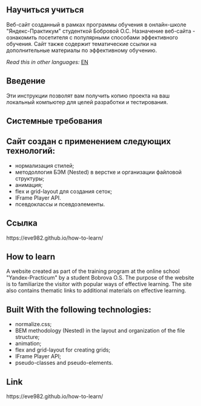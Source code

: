 <h2>Научиться учиться</h2>

Веб-сайт созданный в рамках программы обучения в онлайн-школе "Яндекс-Практикум" студенткой Бобровой О.С.
Назначение веб-сайта - ознакомить посетителя с популярными способами эффективного обучения. Сайт также содержит тематические ссылки на дополнительные материалы по эффективному обучению.

*Read this in other languages:* [EN](https://github.com/MelnikovAleksei/how-to-learn/blob/master/README.EN.md)

<h2>Введение</h2>
Эти инструкции позволят вам получить копию проекта на ваш локальный компьютер для целей разработки и тестирования.

<h2>Системные требования</h2>

<h2>Сайт создан с применением следующих технологий:</h2>
<ul>
  <li>нормализация стилей;</li>
  <li>методоллогия БЭМ (Nested) в верстке и организации файловой структуры;</li>
  <li>анимация;</li>
  <li>flex и grid-layout для создания сеток;</li>
  <li>IFrame Player API.</li>
  <li>псевдоклассы и псевдоэлементы.</li>
</ul>

<h2>Ссылка</h2>
https://eve982.github.io/how-to-learn/


<h2>How to learn</h2>

A website created as part of the training program at the online school "Yandex-Practicum" by a student Bobrova O.S.
The purpose of the website is to familiarize the visitor with popular ways of effective learning. The site also contains thematic links to additional materials on effective learning.

<!-- <h2>Getting Started</h2>

These instructions will give you a copy of the project up and running on your local machine for development and testing purposes.

<h2>Prerequisites</h2> -->

<h2>Built With the following technologies:</h2>
<ul>
  <li>normalize.css;</li>
  <li>BEM methodology (Nested) in the layout and organization of the file structure;</li>
  <li>animation;</li>
  <li>flex and grid-layout for creating grids;</li>
  <li>IFrame Player API;</li>
  <li>pseudo-classes and pseudo-elements.</li>
  </ul>

<h2>Link</h2>
https://eve982.github.io/how-to-learn/
